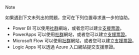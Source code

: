 > [!NOTE]
> 如果遇到下文未列出的問題，您可在下列位置尋求進一步的協助。
> 
> * Power BI 可以使用[社群](http://community.powerbi.com/)網站，或者您可以建立[支援票證](https://powerbi.microsoft.com/support/)。
> * PowerApps 可以使用[社群](https://aka.ms/powerapps-community)網站，或者您可以建立[支援票證](https://powerapps.microsoft.com/support/)。
> * Microsoft Flow 可以使用[社群](https://go.microsoft.com/fwlink/?LinkID=787467)網站，或者您可以建立[支援票證](https://go.microsoft.com/fwlink/?LinkID=787479)。
> * Logic Apps 可以透過 Azure 入口網站提交支援票證。
> 
> 

